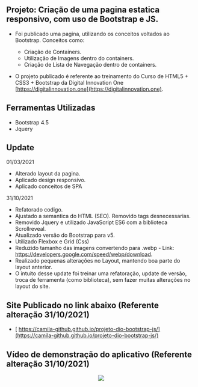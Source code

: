 ## Projeto: Criação de uma pagina estatica responsivo, com uso de Bootstrap e JS.

- Foi publicado uma pagina, utilizando os conceitos voltados ao Bootstrap. Conceitos como:
  * Criação de Containers. 
  * Utilização de Imagens dentro do containers.  
  * Criação de Lista de Navegação dentro de containers.

- O projeto publicado é referente ao treinamento do Curso de HTML5 + CSS3 + Bootstrap da Digital Innovation One 
 [https://digitalinnovation.one](https://digitalinnovation.one).

## Ferramentas Utilizadas
- Bootstrap 4.5
- Jquery

## Update 

01/03/2021 
- Alterado layout da pagina. 
- Aplicado design responsivo. 
- Aplicado conceitos de SPA 

31/10/2021
- Refatorado codigo.
- Ajustado a semantica do HTML (SEO). Removido tags desnecessarias.
- Removido Jquery e utilizado JavaScript ES6 com a biblioteca Scrollreveal.
- Atualizado versão do Bootstrap para v5.
- Utilizado Flexbox e Grid (Css)
- Reduzido tamanho das imagens convertendo para .webp - Link: https://developers.google.com/speed/webp/download.
- Realizado pequenas alterações no Layout, mantendo boa parte do layout anterior.
- O intuito desse update foi treinar uma refatoração, update de versão, troca de ferramenta (como biblioteca), sem fazer muitas alterações no layout do site.

## Site Publicado no link abaixo (Referente alteração 31/10/2021)  

- [ https://camila-github.github.io/projeto-dio-bootstrap-js/](https://camila-github.github.io/projeto-dio-bootstrap-js/)

## Vídeo de demonstração do aplicativo (Referente alteração 31/10/2021)

<p align="center">
   <img src="https://github.com/camila-github/projeto-dio-bootstrap/blob/master/docs/video-.webp"/>
</p>
